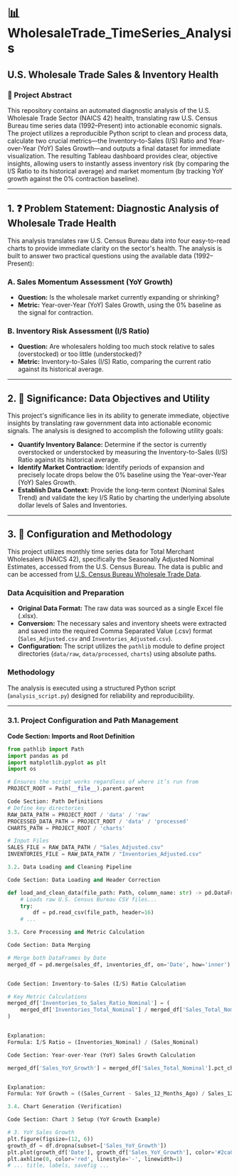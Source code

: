 # 📊 WholesaleTrade_TimeSeries_Analysis
## U.S. Wholesale Trade Sales & Inventory Health

### 🌟 Project Abstract
This repository contains an automated diagnostic analysis of the U.S. Wholesale Trade Sector (NAICS 42) health, translating raw U.S. Census Bureau time series data (1992–Present) into actionable economic signals. The project utilizes a reproducible Python script to clean and process data, calculate two crucial metrics—the Inventory-to-Sales (I/S) Ratio and Year-over-Year (YoY) Sales Growth—and outputs a final dataset for immediate visualization. The resulting Tableau dashboard provides clear, objective insights, allowing users to instantly assess inventory risk (by comparing the I/S Ratio to its historical average) and market momentum (by tracking YoY growth against the 0% contraction baseline).

---

## 1. ❓ Problem Statement: Diagnostic Analysis of Wholesale Trade Health
This analysis translates raw U.S. Census Bureau data into four easy-to-read charts to provide immediate clarity on the sector's health. The analysis is built to answer two practical questions using the available data (1992–Present):

### A. Sales Momentum Assessment (YoY Growth)
- **Question:** Is the wholesale market currently expanding or shrinking?  
- **Metric:** Year-over-Year (YoY) Sales Growth, using the 0% baseline as the signal for contraction.

### B. Inventory Risk Assessment (I/S Ratio)
- **Question:** Are wholesalers holding too much stock relative to sales (overstocked) or too little (understocked)?  
- **Metric:** Inventory-to-Sales (I/S) Ratio, comparing the current ratio against its historical average.

---

## 2. 🌟 Significance: Data Objectives and Utility
This project's significance lies in its ability to generate immediate, objective insights by translating raw government data into actionable economic signals. The analysis is designed to accomplish the following utility goals:

- **Quantify Inventory Balance:** Determine if the sector is currently overstocked or understocked by measuring the Inventory-to-Sales (I/S) Ratio against its historical average.  
- **Identify Market Contraction:** Identify periods of expansion and precisely locate drops below the 0% baseline using the Year-over-Year (YoY) Sales Growth.  
- **Establish Data Context:** Provide the long-term context (Nominal Sales Trend) and validate the key I/S Ratio by charting the underlying absolute dollar levels of Sales and Inventories.

---

## 3. 🔬 Configuration and Methodology
This project utilizes monthly time series data for Total Merchant Wholesalers (NAICS 42), specifically the Seasonally Adjusted Nominal Estimates, accessed from the U.S. Census Bureau. The data is public and can be accessed from [U.S. Census Bureau Wholesale Trade Data](https://www.census.gov/wholesale/current/index.html).

### Data Acquisition and Preparation
- **Original Data Format:** The raw data was sourced as a single Excel file (.xlsx).  
- **Conversion:** The necessary sales and inventory sheets were extracted and saved into the required Comma Separated Value (.csv) format (`Sales_Adjusted.csv` and `Inventories_Adjusted.csv`).  
- **Configuration:** The script utilizes the `pathlib` module to define project directories (`data/raw`, `data/processed`, `charts`) using absolute paths.

### Methodology
The analysis is executed using a structured Python script (`analysis_script.py`) designed for reliability and reproducibility.

---

### 3.1. Project Configuration and Path Management
**Code Section: Imports and Root Definition**
```python
from pathlib import Path
import pandas as pd
import matplotlib.pyplot as plt
import os

# Ensures the script works regardless of where it’s run from
PROJECT_ROOT = Path(__file__).parent.parent

Code Section: Path Definitions
# Define key directories
RAW_DATA_PATH = PROJECT_ROOT / 'data' / 'raw'
PROCESSED_DATA_PATH = PROJECT_ROOT / 'data' / 'processed'
CHARTS_PATH = PROJECT_ROOT / 'charts'

# Input Files
SALES_FILE = RAW_DATA_PATH / "Sales_Adjusted.csv"
INVENTORIES_FILE = RAW_DATA_PATH / "Inventories_Adjusted.csv"

3.2. Data Loading and Cleaning Pipeline

Code Section: Data Loading and Header Correction

def load_and_clean_data(file_path: Path, column_name: str) -> pd.DataFrame:
    # Loads raw U.S. Census Bureau CSV files...
    try:
        df = pd.read_csv(file_path, header=16)
    # ...

3.3. Core Processing and Metric Calculation

Code Section: Data Merging

# Merge both DataFrames by Date
merged_df = pd.merge(sales_df, inventories_df, on='Date', how='inner')


Code Section: Inventory-to-Sales (I/S) Ratio Calculation

# Key Metric Calculations
merged_df['Inventories_to_Sales_Ratio_Nominal'] = (
    merged_df['Inventories_Total_Nominal'] / merged_df['Sales_Total_Nominal']
)


Explanation:
Formula: I/S Ratio = (Inventories_Nominal) / (Sales_Nominal)

Code Section: Year-over-Year (YoY) Sales Growth Calculation

merged_df['Sales_YoY_Growth'] = merged_df['Sales_Total_Nominal'].pct_change(periods=12) * 100


Explanation:
Formula: YoY Growth = ((Sales_Current - Sales_12_Months_Ago) / Sales_12_Months_Ago) * 100

3.4. Chart Generation (Verification)

Code Section: Chart 3 Setup (YoY Growth Example)

# 3. YoY Sales Growth
plt.figure(figsize=(12, 6))
growth_df = df.dropna(subset=['Sales_YoY_Growth'])
plt.plot(growth_df['Date'], growth_df['Sales_YoY_Growth'], color='#2ca02c', label='YoY Sales Growth')
plt.axhline(0, color='red', linestyle='-', linewidth=1)
# ... title, labels, savefig ...
